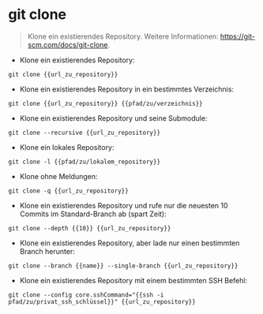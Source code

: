 # git clone

> Klone ein existierendes Repository.
> Weitere Informationen: <https://git-scm.com/docs/git-clone>.

- Klone ein existierendes Repository:

`git clone {{url_zu_repository}}`

- Klone ein existierendes Repository in ein bestimmtes Verzeichnis:

`git clone {{url_zu_repository}} {{pfad/zu/verzeichnis}}`

- Klone ein existierendes Repository und seine Submodule:

`git clone --recursive {{url_zu_repository}}`

- Klone ein lokales Repository:

`git clone -l {{pfad/zu/lokalem_repository}}`

- Klone ohne Meldungen:

`git clone -q {{url_zu_repository}}`

- Klone ein existierendes Repository und rufe nur die neuesten 10 Commits im Standard-Branch ab (spart Zeit):

`git clone --depth {{10}} {{url_zu_repository}}`

- Klone ein existierendes Repository, aber lade nur einen bestimmten Branch herunter:

`git clone --branch {{name}} --single-branch {{url_zu_repository}}`

- Klone ein existierendes Repository mit einem bestimmten SSH Befehl:

`git clone --config core.sshCommand="{{ssh -i pfad/zu/privat_ssh_schlüssel}}" {{url_zu_repository}}`
